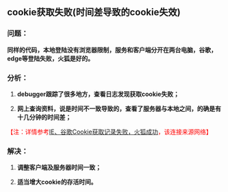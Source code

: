 ## cookie获取失败(时间差导致的cookie失效)

### 问题：

**同样的代码，本地登陆没有浏览器限制，服务和客户端分开在两台电脑，谷歌，edge等登陆失败，火狐是好的。**

### 分析：

1. **debugger跟踪了很多地方，查看日志发现获取cookie失败；**

2. **网上查询资料，说是时间不一致导致的，查看了服务器与本地之间，的确是有十几分钟的时间差；**

<font style="color:red">【注：详情参考[IE、谷歌Cookie获取记录失败，火狐成功](https://blog.csdn.net/bdstjk/article/details/7086588?utm_source=blogxgwz5)，该连接来源网络】</font>

### 解决：

1. **调整客户端及服务器时间一致；**

2. **适当增大cookie的存活时间。**